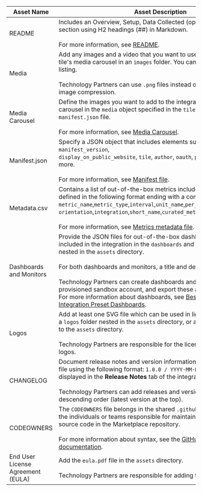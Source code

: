 | Asset Name | Asset Description |
|------------|-------------------|
| README | Includes an Overview, Setup, Data Collected (optional), and Support section using H2 headings (##) in Markdown.<br><br>For more information, see [README](#readme). |
| Media | Add any images and a video that you want to use for the integration tile's media carousel in an `images` folder. You can add one video to each listing.<br><br>Technology Partners can use `.png` files instead of `.jpg` files to reduce image compression. |
| Media Carousel | Define the images you want to add to the integration tile's media carousel in the `media` object specified in the `tile` front matter on the `manifest.json` file.<br><br>For more information, see [Media Carousel](#media-carousel). |
| Manifest.json | Specify a JSON object that includes elements such as `manifest_version`, <br>`display_on_public_website`, `tile`, `author`, `oauth`, `pricing`, `assets`, and more.<br><br>For more information, see [Manifest file](https://docs.datadoghq.com/developers/integrations/check_references/#manifest-file). |
| Metadata.csv | Contains a list of out-of-the-box metrics included in the integration defined in the following format ending with a comma: `metric_name`,`metric_type`,`interval`,`unit_name`,`per_unit_name`,`description`,<br>`orientation`,`integration`,`short_name`,`curated_metric`.<br><br>For more information, see [Metrics metadata file](https://docs.datadoghq.com/developers/integrations/check_references/#metrics-metadata-file). |
| Dashboards and Monitors | Provide the JSON files for out-of-the-box dashboards and monitors included in the integration in the `dashboards` and `monitors` folders nested in the `assets` directory.<br><br>For both dashboards and monitors, a title and description is required.<br><br>Technology Partners can create dashboards and monitors in a provisioned sandbox account, and export these assets into JSON files. For more information about dashboards, see [Best Practices for Integration Preset Dashboards](https://datadoghq.dev/integrations-core/guidelines/dashboards/#best-practices). |
| Logos | Add at least one SVG file which can be used in light and dark modes in a `logos` folder nested in the `assets` directory, or add the file(s) directly to the `assets` directory. <br><br>Technology Partners are responsible for the licensing of submitted logos. |
| CHANGELOG | Document release notes and version information in the `CHANGELOG.md` file using the following format: `1.0.0 / YYYY-MM-DD`. This information is displayed in the **Release Notes** tab of the integration tile.<br><br>Technology Partners can add releases and version updates in descending order (latest version at the top). |
| CODEOWNERS | The `CODEOWNERS` file belongs in the shared `.github` directory and defines the individuals or teams responsible for maintaining the content and source code in the Marketplace repository.<br><br>For more information about syntax, see the [GitHub code owners documentation](https://docs.github.com/en/repositories/managing-your-repositorys-settings-and-features/customizing-your-repository/about-code-owners). |
| End User License Agreement (EULA) | Add the `eula.pdf` file in the `assets` directory. <br><br>Technology Partners are responsible for adding the EULA. |
